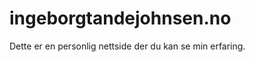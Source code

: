 ingeborgtandejohnsen.no
=============================

Dette er en personlig nettside der du kan se min erfaring.
